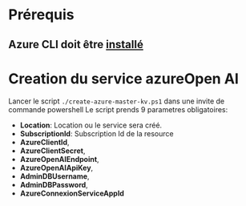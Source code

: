 # Prérequis
Azure CLI doit être [installé](https://learn.microsoft.com/fr-fr/cli/azure/install-azure-cli)
- 
# Creation du service azureOpen AI

Lancer le script `./create-azure-master-kv.ps1` dans une invite de commande powershell
Le script prends 9 parametres obligatoires:
- **Location**: Location ou le service sera créé.
- **SubscriptionId**: Subscription Id de la resource
- **AzureClientId**,
- **AzureClientSecret**,
- **AzureOpenAIEndpoint**,
- **AzureOpenAIApiKey**,
- **AdminDBUsername**,
- **AdminDBPassword**,
- **AzureConnexionServiceAppId**